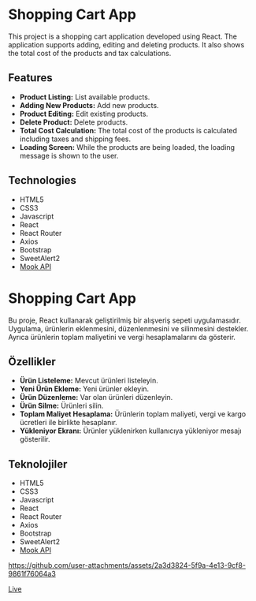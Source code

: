 # Shopping Cart App

This project is a shopping cart application developed using React. The application supports adding, editing and deleting products. It also shows the total cost of the products and tax calculations.

## Features

- **Product Listing:** List available products.
- **Adding New Products:** Add new products.
- **Product Editing:** Edit existing products.
- **Delete Product:** Delete products.
- **Total Cost Calculation:** The total cost of the products is calculated including taxes and shipping fees.
- **Loading Screen:** While the products are being loaded, the loading message is shown to the user.

## Technologies

- HTML5
- CSS3
- Javascript
- React
- React Router
- Axios
- Bootstrap
- SweetAlert2
- [Mook API](https://mockapi.io/)

# Shopping Cart App

Bu proje, React kullanarak geliştirilmiş bir alışveriş sepeti uygulamasıdır. Uygulama, ürünlerin eklenmesini, düzenlenmesini ve silinmesini destekler. Ayrıca ürünlerin toplam maliyetini ve vergi hesaplamalarını da gösterir.

## Özellikler

- **Ürün Listeleme:** Mevcut ürünleri listeleyin.
- **Yeni Ürün Ekleme:** Yeni ürünler ekleyin.
- **Ürün Düzenleme:** Var olan ürünleri düzenleyin.
- **Ürün Silme:** Ürünleri silin.
- **Toplam Maliyet Hesaplama:** Ürünlerin toplam maliyeti, vergi ve kargo ücretleri ile birlikte hesaplanır.
- **Yükleniyor Ekranı:** Ürünler yüklenirken kullanıcıya yükleniyor mesajı gösterilir.

## Teknolojiler

- HTML5
- CSS3
- Javascript
- React
- React Router
- Axios
- Bootstrap
- SweetAlert2
- [Mook API](https://mockapi.io/)

https://github.com/user-attachments/assets/2a3d3824-5f9a-4e13-9cf8-9861f76064a3

[Live](https://fy-shopping-cart-app.netlify.app/)
